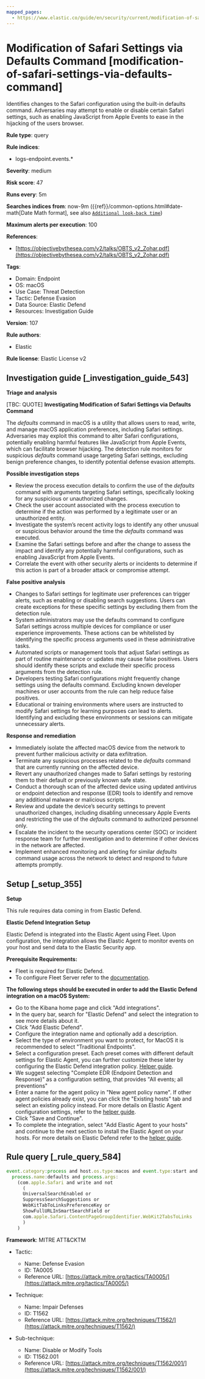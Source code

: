 ```yaml
---
mapped_pages:
  - https://www.elastic.co/guide/en/security/current/modification-of-safari-settings-via-defaults-command.html
---
```


# Modification of Safari Settings via Defaults Command [modification-of-safari-settings-via-defaults-command]

Identifies changes to the Safari configuration using the built-in defaults command. Adversaries may attempt to enable or disable certain Safari settings, such as enabling JavaScript from Apple Events to ease in the hijacking of the users browser.

**Rule type**: query

**Rule indices**:

* logs-endpoint.events.*

**Severity**: medium

**Risk score**: 47

**Runs every**: 5m

**Searches indices from**: now-9m ({{ref}}/common-options.html#date-math[Date Math format], see also [`Additional look-back time`](docs-content://solutions/security/detect-and-alert/create-detection-rule.md#rule-schedule))

**Maximum alerts per execution**: 100

**References**:

* [https://objectivebythesea.com/v2/talks/OBTS_v2_Zohar.pdf](https://objectivebythesea.com/v2/talks/OBTS_v2_Zohar.pdf)

**Tags**:

* Domain: Endpoint
* OS: macOS
* Use Case: Threat Detection
* Tactic: Defense Evasion
* Data Source: Elastic Defend
* Resources: Investigation Guide

**Version**: 107

**Rule authors**:

* Elastic

**Rule license**: Elastic License v2

## Investigation guide [_investigation_guide_543]

**Triage and analysis**

[TBC: QUOTE]
**Investigating Modification of Safari Settings via Defaults Command**

The *defaults* command in macOS is a utility that allows users to read, write, and manage macOS application preferences, including Safari settings. Adversaries may exploit this command to alter Safari configurations, potentially enabling harmful features like JavaScript from Apple Events, which can facilitate browser hijacking. The detection rule monitors for suspicious *defaults* command usage targeting Safari settings, excluding benign preference changes, to identify potential defense evasion attempts.

**Possible investigation steps**

* Review the process execution details to confirm the use of the *defaults* command with arguments targeting Safari settings, specifically looking for any suspicious or unauthorized changes.
* Check the user account associated with the process execution to determine if the action was performed by a legitimate user or an unauthorized entity.
* Investigate the system’s recent activity logs to identify any other unusual or suspicious behavior around the time the *defaults* command was executed.
* Examine the Safari settings before and after the change to assess the impact and identify any potentially harmful configurations, such as enabling JavaScript from Apple Events.
* Correlate the event with other security alerts or incidents to determine if this action is part of a broader attack or compromise attempt.

**False positive analysis**

* Changes to Safari settings for legitimate user preferences can trigger alerts, such as enabling or disabling search suggestions. Users can create exceptions for these specific settings by excluding them from the detection rule.
* System administrators may use the defaults command to configure Safari settings across multiple devices for compliance or user experience improvements. These actions can be whitelisted by identifying the specific process arguments used in these administrative tasks.
* Automated scripts or management tools that adjust Safari settings as part of routine maintenance or updates may cause false positives. Users should identify these scripts and exclude their specific process arguments from the detection rule.
* Developers testing Safari configurations might frequently change settings using the defaults command. Excluding known developer machines or user accounts from the rule can help reduce false positives.
* Educational or training environments where users are instructed to modify Safari settings for learning purposes can lead to alerts. Identifying and excluding these environments or sessions can mitigate unnecessary alerts.

**Response and remediation**

* Immediately isolate the affected macOS device from the network to prevent further malicious activity or data exfiltration.
* Terminate any suspicious processes related to the *defaults* command that are currently running on the affected device.
* Revert any unauthorized changes made to Safari settings by restoring them to their default or previously known safe state.
* Conduct a thorough scan of the affected device using updated antivirus or endpoint detection and response (EDR) tools to identify and remove any additional malware or malicious scripts.
* Review and update the device’s security settings to prevent unauthorized changes, including disabling unnecessary Apple Events and restricting the use of the *defaults* command to authorized personnel only.
* Escalate the incident to the security operations center (SOC) or incident response team for further investigation and to determine if other devices in the network are affected.
* Implement enhanced monitoring and alerting for similar *defaults* command usage across the network to detect and respond to future attempts promptly.


## Setup [_setup_355]

**Setup**

This rule requires data coming in from Elastic Defend.

**Elastic Defend Integration Setup**

Elastic Defend is integrated into the Elastic Agent using Fleet. Upon configuration, the integration allows the Elastic Agent to monitor events on your host and send data to the Elastic Security app.

**Prerequisite Requirements:**

* Fleet is required for Elastic Defend.
* To configure Fleet Server refer to the [documentation](docs-content://reference/ingestion-tools/fleet/fleet-server.md).

**The following steps should be executed in order to add the Elastic Defend integration on a macOS System:**

* Go to the Kibana home page and click "Add integrations".
* In the query bar, search for "Elastic Defend" and select the integration to see more details about it.
* Click "Add Elastic Defend".
* Configure the integration name and optionally add a description.
* Select the type of environment you want to protect, for MacOS it is recommended to select "Traditional Endpoints".
* Select a configuration preset. Each preset comes with different default settings for Elastic Agent, you can further customize these later by configuring the Elastic Defend integration policy. [Helper guide](docs-content://solutions/security/configure-elastic-defend/configure-an-integration-policy-for-elastic-defend.md).
* We suggest selecting "Complete EDR (Endpoint Detection and Response)" as a configuration setting, that provides "All events; all preventions"
* Enter a name for the agent policy in "New agent policy name". If other agent policies already exist, you can click the "Existing hosts" tab and select an existing policy instead. For more details on Elastic Agent configuration settings, refer to the [helper guide](docs-content://reference/ingestion-tools/fleet/agent-policy.md).
* Click "Save and Continue".
* To complete the integration, select "Add Elastic Agent to your hosts" and continue to the next section to install the Elastic Agent on your hosts. For more details on Elastic Defend refer to the [helper guide](docs-content://solutions/security/configure-elastic-defend/install-elastic-defend.md).


## Rule query [_rule_query_584]

```js
event.category:process and host.os.type:macos and event.type:start and
  process.name:defaults and process.args:
    (com.apple.Safari and write and not
      (
      UniversalSearchEnabled or
      SuppressSearchSuggestions or
      WebKitTabToLinksPreferenceKey or
      ShowFullURLInSmartSearchField or
      com.apple.Safari.ContentPageGroupIdentifier.WebKit2TabsToLinks
      )
    )
```

**Framework**: MITRE ATT&CKTM

* Tactic:

    * Name: Defense Evasion
    * ID: TA0005
    * Reference URL: [https://attack.mitre.org/tactics/TA0005/](https://attack.mitre.org/tactics/TA0005/)

* Technique:

    * Name: Impair Defenses
    * ID: T1562
    * Reference URL: [https://attack.mitre.org/techniques/T1562/](https://attack.mitre.org/techniques/T1562/)

* Sub-technique:

    * Name: Disable or Modify Tools
    * ID: T1562.001
    * Reference URL: [https://attack.mitre.org/techniques/T1562/001/](https://attack.mitre.org/techniques/T1562/001/)



